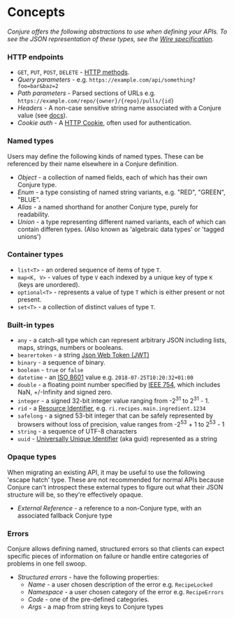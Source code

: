 # Concepts

_Conjure offers the following abstractions to use when defining your APIs. To see the JSON representation of these types, see the [Wire specification](/docs/spec/wire.md)._


### HTTP endpoints
- `GET`, `PUT`, `POST`, `DELETE` - [HTTP methods](https://developer.mozilla.org/en-US/docs/Web/HTTP/Methods).
- _Query parameters_ - e.g. `https://example.com/api/something?foo=bar&baz=2`
- _Path parameters_ - Parsed sections of URLs e.g. `https://example.com/repo/{owner}/{repo}/pulls/{id}`
- _Headers_ - A non-case sensitive string name associated with a Conjure value (see [docs](https://developer.mozilla.org/en-US/docs/Web/HTTP/Headers)).
- _Cookie auth_ - A [HTTP Cookie](https://developer.mozilla.org/en-US/docs/Web/HTTP/Cookies), often used for authentication.


### Named types
Users may define the following kinds of named types. These can be referenced by their name elsewhere in a Conjure definition.

  - _Object_ - a collection of named fields, each of which has their own Conjure type.
  - _Enum_ - a type consisting of named string variants, e.g. "RED", "GREEN", "BLUE".
  - _Alias_ - a named shorthand for another Conjure type, purely for readability.
  - _Union_ - a type representing different named variants, each of which can contain differen types. (Also known as 'algebraic data types' or 'tagged unions')

### Container types
  - `list<T>` - an ordered sequence of items of type `T`.
  - `map<K, V>` - values of type `V` each indexed by a unique key of type `K` (keys are unordered).
  - `optional<T>` - represents a value of type `T` which is either present or not present.
  - `set<T>` - a collection of distinct values of type `T`.

### Built-in types
  - `any` - a catch-all type which can represent arbitrary JSON including lists, maps, strings, numbers or booleans.
  - `bearertoken` - a string [Json Web Token (JWT)](https://jwt.io/)
  - `binary` - a sequence of binary.
  - `boolean` - `true` or `false`
  - `datetime` - an [ISO 8601](https://en.wikipedia.org/wiki/ISO_8601) value e.g. `2018-07-25T10:20:32+01:00`
  - `double` - a floating point number specified by [IEEE 754](https://ieeexplore.ieee.org/document/4610935/), which includes NaN, +/-Infinity and signed zero.
  - `integer` - a signed 32-bit integer value ranging from -2<sup>31</sup> to 2<sup>31</sup> - 1.
  - `rid` - a [Resource Identifier](https://github.com/palantir/resource-identifier), e.g. `ri.recipes.main.ingredient.1234`
  - `safelong` - a signed 53-bit integer that can be safely represented by browsers without loss of precision, value ranges from -2<sup>53</sup> + 1 to 2<sup>53</sup> - 1
  - `string` - a sequence of UTF-8 characters
  - `uuid` - [Universally Unique Identifier](https://en.wikipedia.org/wiki/Universally_unique_identifier#Versions) (aka guid) represented as a string

### Opaque types
When migrating an existing API, it may be useful to use the following 'escape hatch' type.  These are not recommended for normal APIs because Conjure can't introspect these external types to figure out what their JSON structure will be, so they're effectively opaque.

  - _External Reference_ - a reference to a non-Conjure type, with an associated fallback Conjure type

### Errors
Conjure allows defining named, structured errors so that clients can expect specific pieces of information on failure or handle entire categories of problems in one fell swoop.

- _Structured errors_ - have the following properties:
  - _Name_ -  a user chosen description of the error e.g. `RecipeLocked`
  - _Namespace_ - a user chosen category of the error e.g. `RecipeErrors`
  - _Code_ - one of the pre-defined categories.
  - _Args_ - a map from string keys to Conjure types

